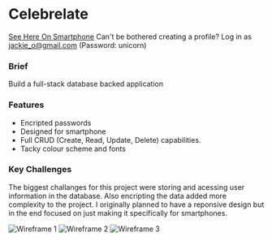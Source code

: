 # Celebrelate
[See Here On Smartphone](https://celebrelation.herokuapp.com/)
Can't be bothered creating a profile? Log in as jackie_o@gmail.com (Password: unicorn)

### Brief 
Build a full-stack database backed application

### Features 
* Encripted passwords
* Designed for smartphone
* Full CRUD (Create, Read, Update, Delete) capabilities.
* Tacky colour scheme and fonts 

### Key Challenges 
The biggest challanges for this project were storing and acessing user information in the database. Also encripting the data added more complexity to the project. I originally planned to have a reponsive design but in the end focused on just making it specifically for smartphones. 

![Wireframe 1](https://imgur.com/kunAxAq)
![Wireframe 2](https://imgur.com/npgPnv5)
![Wireframe 3](https://imgur.com/fpfotN1)
